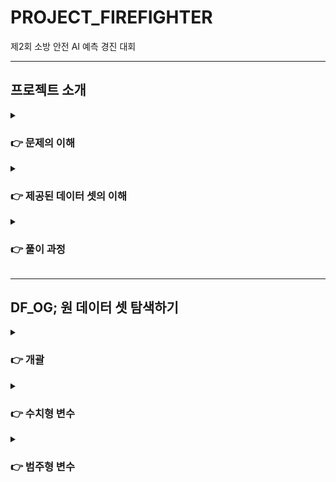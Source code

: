 # PROJECT_FIREFIGHTER
제2회 소방 안전 AI 예측 경진 대회

---

## 프로젝트 소개

<details><summary><h3>👉 문제의 이해</h3></summary>

</details>

<details><summary><h3>👉 제공된 데이터 셋의 이해</h3></summary>

- `dataset.csv`
  - **자료(row)** : 총 302168개

  - **변수(column)** : 총 65가지
    - 지역정보 (5개 칼럼)
    - 발생일자정보
    - 유동인구정보 (28개 칼럼)
    - 사고유형별 소방지수정보 (31개 칼럼)

  - **결측치** : 존재하지 않음

</details>

<details><summary><h3>👉 풀이 과정</h3></summary>

</details>

---

## DF_OG; 원 데이터 셋 탐색하기

<details><summary><h3>👉 개괄</h3></summary>

- **자료(row)** : 총 302168개

- **변수(column)** : 총 65가지
  - 지역정보 (5개 칼럼)
  - 발생일자정보
  - 유동인구정보 (28개 칼럼)
  - 사고유형별 소방지수정보 (31개 칼럼)

- 결측치 : 존재하지 않음

</details>

<details><summary><h3>👉 수치형 변수</h3></summary>

- 유동인구정보 (28개 칼럼)
  - 남성 : M00, M10, M15, …, M70
  - 여성 : F00, F10, F15, …, F70
  - 이상치 존재함
    - 4사분위수와 1, 2, 3사분위수 간 격차가 상당함
    - 모든 칼럼의 4사분위수가 네 자릿수 이상임
    - 이에 반해 3사분위수는 한 자릿수임

- 사고유형별 소방지수정보 (31개 칼럼)
  - 모든 칼럼의 4사분위수는 2건을 넘지 않음
  - 모든 칼럼의 3사분위수는 0임
  - 즉, 하루 동안 동일 격자에 동일 사고유형으로 소방차량이 출동한 횟수는 최대 2건을 넘지 않음
  - 또한 
</details>

<details><summary><h3>👉 범주형 변수</h3></summary>

- 지역정보(5개 칼럼)
  - GRID_ID : 고유값 856개
  - GRID_X_AXIS : 고유값 41개
  - GRID_Y_AXIS : 고유값 40개
  - DONG_NM : 고유값 74개
  - DONG_CD : 고유값 73개

- 발생일자정보(1개 칼럼)
  - OCRN_YMD
    - 년/월/일에 관한 정보를 모두 포함하고 있음
    - 12월에 해당하는 자료가 누락되어 있음

설명변수와 종속변수 구분
설명변수 : 지역정보, 발생일자정보, 유동인구정보
종속변수 : 각 사고유형별 소방지수


</details>

